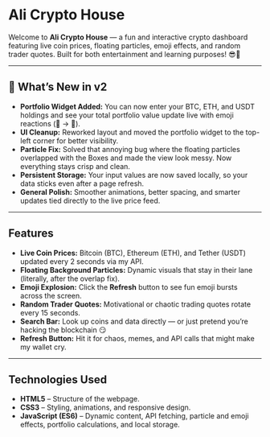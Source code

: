 # Ali Crypto House

Welcome to **Ali Crypto House** — a fun and interactive crypto dashboard featuring live coin prices, floating particles, emoji effects, and random trader quotes. Built for both entertainment and learning purposes! 😎💸

---

## 🚀 What’s New in v2

- **Portfolio Widget Added:** You can now enter your BTC, ETH, and USDT holdings and see your total portfolio value update live with emoji reactions (🫠 → 🤑).  
- **UI Cleanup:** Reworked layout and moved the portfolio widget to the top-left corner for better visibility.  
- **Particle Fix:** Solved that annoying bug where the floating particles overlapped with the Boxes and made the view look messy. Now everything stays crisp and clean.  
- **Persistent Storage:** Your input values are now saved locally, so your data sticks even after a page refresh.  
- **General Polish:** Smoother animations, better spacing, and smarter updates tied directly to the live price feed.  

---

## Features

- **Live Coin Prices:** Bitcoin (BTC), Ethereum (ETH), and Tether (USDT) updated every 2 seconds via my API.  
- **Floating Background Particles:** Dynamic visuals that stay in their lane (literally, after the overlap fix).  
- **Emoji Explosion:** Click the **Refresh** button to see fun emoji bursts across the screen.  
- **Random Trader Quotes:** Motivational or chaotic trading quotes rotate every 15 seconds.  
- **Search Bar:** Look up coins and data directly — or just pretend you’re hacking the blockchain 😏  
- **Refresh Button:** Hit it for chaos, memes, and API calls that might make my wallet cry.  

---

## Technologies Used

- **HTML5** – Structure of the webpage.  
- **CSS3** – Styling, animations, and responsive design.  
- **JavaScript (ES6)** – Dynamic content, API fetching, particle and emoji effects, portfolio calculations, and local storage.  
